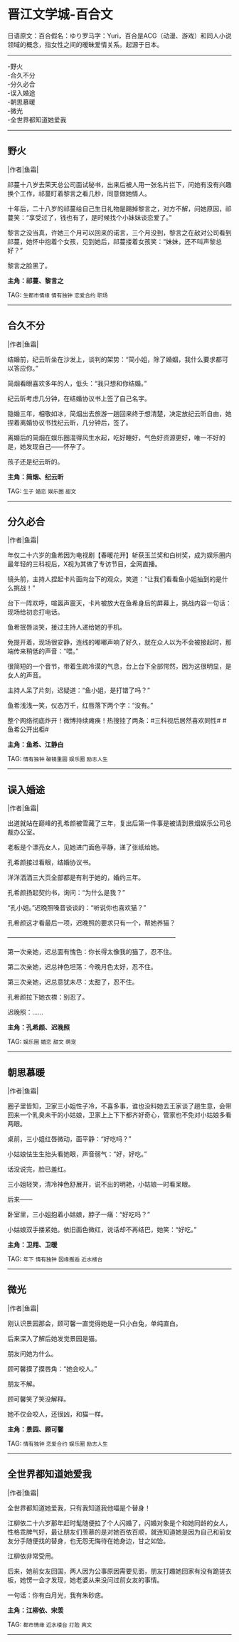 # 晋江文学城-百合文

日语原文：百合假名：ゆり罗马字：Yuri，百合是ACG（动漫、游戏）和同人小说领域的概念，指女性之间的暧昧爱情关系。起源于日本。

****

-野火  
-合久不分  
-分久必合  
-误入婚途  
-朝思慕暖  
-微光  
-全世界都知道她爱我  

****

## 野火 

|作者|鱼霜|

祁蔓十八岁去荣天总公司面试秘书，出来后被人用一张名片拦下，问她有没有兴趣换个工作，祁蔓盯着黎言之看几秒，同意做她情人。

十年后，二十八岁的祁蔓给自己生日礼物是踢掉黎言之，对方不解，问她原因，祁蔓笑：“享受过了，钱也有了，是时候找个小妹妹谈恋爱了。”  

黎言之没当真，许她三个月可以回来的诺言，三个月没到，黎言之在敌对公司看到祁蔓，她怀中抱着个女孩，见到她后，祁蔓搂着女孩笑：“妹妹，还不叫声黎总好？”  

黎言之脸黑了。

**主角：祁蔓、黎言之**

TAG: `生都市情缘` `情有独钟` `恋爱合约` `职场`

****

## 合久不分

|作者|鱼霜|

结婚前，纪云昕坐在沙发上，谈判的架势：“简小姐，除了婚姻，我什么要求都可以答应你。”

简烟看眼喜欢多年的人，低头：“我只想和你结婚。”

纪云昕考虑几分钟，在结婚协议书上签了自己名字。

隐婚三年，相敬如冰，简烟出去旅游一趟回来终于想清楚，决定放纪云昕自由，她捏着离婚协议书找纪云昕，几分钟后，签了。

离婚后的简烟在娱乐圈混得风生水起，吃好睡好，气色好资源更好，唯一不好的是，她发现自己——怀孕了。

孩子还是纪云昕的。

**主角：简烟、纪云昕**

TAG: `生子` `婚恋` `娱乐圈` `甜文`

****

## 分久必合

|作者|鱼霜|

年仅二十六岁的鱼希因为电视剧【春暖花开】斩获玉兰奖和白树奖，成为娱乐圈内最年轻的三科视后，X视为其做了专访节目，全网直播。

镜头前，主持人捏起卡片面向台下的观众，笑道：“让我们看看鱼小姐抽到的是什么挑战！”

台下一阵欢呼，喧嚣声震天，卡片被放大在鱼希身后的屏幕上，挑战内容一句话：现场给初恋打电话。

鱼希抿唇淡笑，接过主持人递给她的手机。

免提开着，现场很安静，连线的嘟嘟声响了好久，就在众人以为不会被接起时，那端传来稍低的声音：“喂。”

很简短的一个音节，带着生疏冷漠的气息，台上台下全部愕然，因为这很明显，是女人的声音。

主持人呆了片刻，迟疑道：“鱼小姐，是打错了吗？”

鱼希浅浅一笑，仪态万千，红唇落下两个字：“没有。”

整个网络彻底炸开！微博持续瘫痪！热搜挂了两条：#三科视后居然喜欢同性# #鱼希公开出柜#

**主角：鱼希、江静白**

TAG: `情有独钟` `破镜重圆` `娱乐圈` `励志人生`

****

## 误入婚途

|作者|鱼霜|

出道就站在巅峰的孔希颜被雪藏了三年，复出后第一件事是被请到景烟娱乐公司总裁办公室。

老板是个漂亮女人，见她进门面色平静，递了张纸给她。

孔希颜接过看眼，结婚协议书。

洋洋洒洒三大页全部都是有利于她的，婚约三年。

孔希颜扬起契约书，询问：“为什么是我？”

“孔小姐。”迟晚照嗓音谈谈的：“听说你也喜欢猫？”

孔希颜这才看最后一项，迟晚照的要求只有一个，帮她养猫？

———————————————————————————

第一次亲她，迟总面有愧色：你长得太像我的猫了，忍不住。

第二次亲她，迟总神色坦荡：今晚月色太好，忍不住。

第三次亲她，迟总意犹未尽：太甜了，忍不住。

孔希颜拉下她衣襟：别忍了。

迟晚照：......

**主角：孔希颜、迟晚照**

TAG: `娱乐圈` `婚恋` `甜文` `萌宠`

****

## 朝思慕暖

|作者|鱼霜|

圈子里皆知，卫家三小姐性子冷，不喜多事，谁也没料她去王家谈了趟生意，会带回来一个乳臭未干的小姑娘，卫家上上下下都齐好奇心，管家也不免对小姑娘多看两眼。

桌前，三小姐红唇微动，面平静：“好吃吗？”

小姑娘怯生生抬头看她眼，声音弱气：“好，好吃。”

话没说完，脸已羞红。

三小姐轻笑，清冷神色舒展开，说不出的明艳，小姑娘一时看呆眼。

后来——

卧室里，三小姐抱着小姑娘，脖子一痛：“好吃吗？”

小姑娘双手搂紧她。依旧面色微红，说话却不再结巴，她笑：“好吃。”

**主角：卫翙、卫暖**

TAG: `年下` `情有独钟` `因缘邂逅` `近水楼台`

****

## 微光

|作者|鱼霜|

刚认识景园那会，顾可馨一直觉得她是一只小白兔，单纯直白。

后来深入了解后她发觉景园是猫。

朋友问她为什么。

顾可馨摸了摸唇角：“她会咬人。”

朋友不解。

顾可馨笑了笑没解释。

她不仅会咬人，还很凶，和猫一样。

**主角：景园、顾可馨**

TAG: `情有独钟` `恋爱合约` `娱乐圈` `励志人生`

****

## 全世界都知道她爱我

|作者|鱼霜|

全世界都知道她爱我，只有我知道我他喵是个替身！

江柳依二十六岁那年赶时髦随便拉了个人闪婚了，闪婚对象是个和她同龄的女人，性格乖脾气好，最让朋友们羡慕的是对她百依百顺，就连知道她是因为自己和前女友分手随便找的替身，也无怨无悔待在她身边，甘之如饴。

江柳依非常受用。

后来，她前女友回国，两人因为公事原因需要见面，朋友打趣她回家有没有跪搓衣板，她愣一会才发现，她老婆从来没问过前女友的事情。

一句话：你有白月光，我有朱砂痣。

**主角：江柳依、宋羡**

TAG: `都市情缘` `近水楼台` `打脸` `爽文`

****




